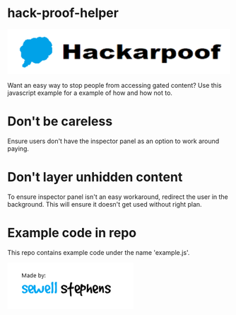 # hack-proof-helper
![image](https://github.com/sewellstephens/hack-proof-helper/blob/main/hackarpoof-logo-color.png)

Want an easy way to stop people from accessing gated content? Use this javascript example for a example of how and how not to.

# Don't be careless
Ensure users don't have the inspector panel as an option to work around paying.

# Don't layer unhidden content
To ensure inspector panel isn't an easy workaround, redirect the user in the background. This will ensure it doesn't get used without right plan.

# Example code in repo
This repo contains example code under the name 'example.js'.

![image](https://github.com/sewellstephens/hack-proof-helper/blob/main/made-by.png)

